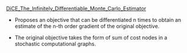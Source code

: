 [DiCE_The_Infinitely_Differentiable_Monte_Carlo_Estimator](DiCE_The_Infinitely_Differentiable_Monte_Carlo_Estimator.pdf)

- Proposes an objective that can be differentiated n times to obtain an estimate of the n-th order gradient of the original objective.

- The original objective takes the form of sum of cost nodes in a stochastic computational graphs.
